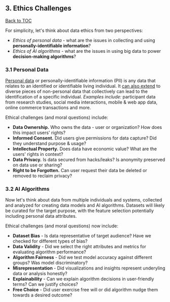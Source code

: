## 3. Ethics Challenges

[Back to TOC](/?id=table-of-contents)

For simplicity, let's think about data ethics from two perspectives:
 * _Ethics of personal data_ - what are the issues in collecting and using **personally-identifiable information**?
 * _Ethics of AI algorithms_ - what are the issues in using big data to power **decision-making algorithms**?


### 3.1 Personal Data

[Personal data](https://en.wikipedia.org/wiki/Personal_data) or personally-identifiable information (PII) is any data that relates to an identified or identifiable living individual. It [can also extend](https://ec.europa.eu/info/law/law-topic/data-protection/reform/what-personal-data_en) to diverse pieces of non-personal data that collectively can lead to the identification of a specific individual. _Examples include:_ participant data from research studies, social media interactions, mobile & web app data, online commerce transactions and more. 

Ethical challenges (and moral questions) include:
 
  * **Data Ownership.** Who owns the data - user or  organization? How does this impact users' rights?
  * **Informed Consent.** Did users give permissions for data capture? Did they understand purpose & usage?
  * **Intellectual Property.** Does data have economic value? What are the users' rights in context?
  * **Data Privacy.** Is data secured from hacks/leaks? Is anonymity preserved on data use or sharing?
  * **Right to be Forgotten.** Can user request their data be deleted or removed to reclaim privacy?


### 3.2 AI Algorithms

Now let's think about data from multiple individuals and systems, collected and analyzed for creating data models and AI algorithms. Datasets will likely be curated for the target purpose, with the feature selection potentially including personal data attributes. 

Ethical challenges (and moral questions) now include:

 * **Dataset Bias** - Is data representative of target audience? Have we checked for different types of bias?
 * **Data Validity** - Did we select the right attributes and metrics for evaluating algorithm performance? 
 * **Algorithm Fairness** - Did we test model accuracy against different groups? Was model discriminatory?
 * **Misrepresentation** - Did visualizations and insights represent underyling data or analysis honestly?
 * **Explainability** - Can we explain algorithm decisions in user-friendly terms? Can we justify choices?
 * **Free Choice** - Did user exercise free will or did algorithm nudge them towards a desired outcome?


